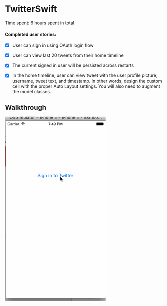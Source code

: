 TwitterSwift
============
Time spent: 6 hours spent in total

#### Completed user stories:


 * [x] User can sign in using OAuth login flow
 * [x] User can view last 20 tweets from their home timeline
 * [x] The current signed in user will be persisted across restarts
 * [x] In the home timeline, user can view tweet with the user profile picture, username, tweet text, and timestamp. In other words, design the custom cell with the proper Auto Layout settings. You will also need to augment the model classes.

   
 
 Walkthrough 
 --- 

![Video Walkthrough](demo.gif)
